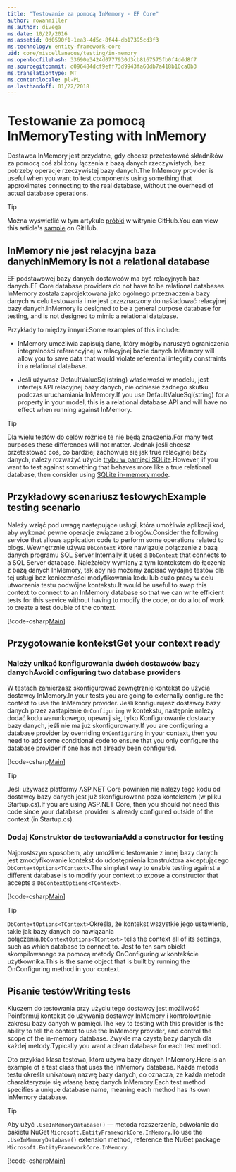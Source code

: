 ```yaml
---
title: "Testowanie za pomocą InMemory - EF Core"
author: rowanmiller
ms.author: divega
ms.date: 10/27/2016
ms.assetid: 0d0590f1-1ea3-4d5c-8f44-db17395cd3f3
ms.technology: entity-framework-core
uid: core/miscellaneous/testing/in-memory
ms.openlocfilehash: 33690e3424d0777930d3cb8167575fb0f4ddd8f7
ms.sourcegitcommit: d096484dcf9eff73d9943fa60db7a418b10ca0b3
ms.translationtype: MT
ms.contentlocale: pl-PL
ms.lasthandoff: 01/22/2018
---
```

# <a name="testing-with-inmemory"></a><span data-ttu-id="c1151-102">Testowanie za pomocą InMemory</span><span class="sxs-lookup"><span data-stu-id="c1151-102">Testing with InMemory</span></span>

<span data-ttu-id="c1151-103">Dostawca InMemory jest przydatne, gdy chcesz przetestować składników za pomocą coś zbliżony łączenia z bazą danych rzeczywistych, bez potrzeby operacje rzeczywistej bazy danych.</span><span class="sxs-lookup"><span data-stu-id="c1151-103">The InMemory provider is useful when you want to test components using something that approximates connecting to the real database, without the overhead of actual database operations.</span></span>

> [!TIP]  
> <span data-ttu-id="c1151-104">Można wyświetlić w tym artykule [próbki](https://github.com/aspnet/EntityFramework.Docs/tree/master/samples/core/Miscellaneous/Testing) w witrynie GitHub.</span><span class="sxs-lookup"><span data-stu-id="c1151-104">You can view this article's [sample](https://github.com/aspnet/EntityFramework.Docs/tree/master/samples/core/Miscellaneous/Testing) on GitHub.</span></span>

## <a name="inmemory-is-not-a-relational-database"></a><span data-ttu-id="c1151-105">InMemory nie jest relacyjna baza danych</span><span class="sxs-lookup"><span data-stu-id="c1151-105">InMemory is not a relational database</span></span>

<span data-ttu-id="c1151-106">EF podstawowej bazy danych dostawców ma być relacyjnych baz danych.</span><span class="sxs-lookup"><span data-stu-id="c1151-106">EF Core database providers do not have to be relational databases.</span></span> <span data-ttu-id="c1151-107">InMemory została zaprojektowana jako ogólnego przeznaczenia bazy danych w celu testowania i nie jest przeznaczony do naśladować relacyjnej bazy danych.</span><span class="sxs-lookup"><span data-stu-id="c1151-107">InMemory is designed to be a general purpose database for testing, and is not designed to mimic a relational database.</span></span>

<span data-ttu-id="c1151-108">Przykłady to między innymi:</span><span class="sxs-lookup"><span data-stu-id="c1151-108">Some examples of this include:</span></span>
* <span data-ttu-id="c1151-109">InMemory umożliwia zapisują dane, który mógłby naruszyć ograniczenia integralności referencyjnej w relacyjnej bazie danych.</span><span class="sxs-lookup"><span data-stu-id="c1151-109">InMemory will allow you to save data that would violate referential integrity constraints in a relational database.</span></span>

* <span data-ttu-id="c1151-110">Jeśli używasz DefaultValueSql(string) właściwości w modelu, jest interfejs API relacyjnej bazy danych, nie odniesie żadnego skutku podczas uruchamiania InMemory.</span><span class="sxs-lookup"><span data-stu-id="c1151-110">If you use DefaultValueSql(string) for a property in your model, this is a relational database API and will have no effect when running against InMemory.</span></span>

> [!TIP]  
> <span data-ttu-id="c1151-111">Dla wielu testów do celów różnice te nie będą znaczenia.</span><span class="sxs-lookup"><span data-stu-id="c1151-111">For many test purposes these differences will not matter.</span></span> <span data-ttu-id="c1151-112">Jednak jeśli chcesz przetestować coś, co bardziej zachowuje się jak true relacyjnej bazy danych, należy rozważyć użycie [trybu w pamięci SQLite](sqlite.md).</span><span class="sxs-lookup"><span data-stu-id="c1151-112">However, if you want to test against something that behaves more like a true relational database, then consider using [SQLite in-memory mode](sqlite.md).</span></span>

## <a name="example-testing-scenario"></a><span data-ttu-id="c1151-113">Przykładowy scenariusz testowych</span><span class="sxs-lookup"><span data-stu-id="c1151-113">Example testing scenario</span></span>

<span data-ttu-id="c1151-114">Należy wziąć pod uwagę następujące usługi, która umożliwia aplikacji kod, aby wykonać pewne operacje związane z blogów.</span><span class="sxs-lookup"><span data-stu-id="c1151-114">Consider the following service that allows application code to perform some operations related to blogs.</span></span> <span data-ttu-id="c1151-115">Wewnętrznie używa `DbContext` które nawiązuje połączenie z bazą danych programu SQL Server.</span><span class="sxs-lookup"><span data-stu-id="c1151-115">Internally it uses a `DbContext` that connects to a SQL Server database.</span></span> <span data-ttu-id="c1151-116">Należałoby wymiany z tym kontekstem do łączenia z bazą danych InMemory, tak aby nie możemy zapisać wydajne testów dla tej usługi bez konieczności modyfikowania kodu lub dużo pracy w celu utworzenia testu podwójne kontekstu.</span><span class="sxs-lookup"><span data-stu-id="c1151-116">It would be useful to swap this context to connect to an InMemory database so that we can write efficient tests for this service without having to modify the code, or do a lot of work to create a test double of the context.</span></span>

[!code-csharp[Main](../../../../samples/core/Miscellaneous/Testing/BusinessLogic/BlogService.cs)]

## <a name="get-your-context-ready"></a><span data-ttu-id="c1151-117">Przygotowanie kontekst</span><span class="sxs-lookup"><span data-stu-id="c1151-117">Get your context ready</span></span>

### <a name="avoid-configuring-two-database-providers"></a><span data-ttu-id="c1151-118">Należy unikać konfigurowania dwóch dostawców bazy danych</span><span class="sxs-lookup"><span data-stu-id="c1151-118">Avoid configuring two database providers</span></span>

<span data-ttu-id="c1151-119">W testach zamierzasz skonfigurować zewnętrznie kontekst do użycia dostawcy InMemory.</span><span class="sxs-lookup"><span data-stu-id="c1151-119">In your tests you are going to externally configure the context to use the InMemory provider.</span></span> <span data-ttu-id="c1151-120">Jeśli konfigurujesz dostawcy bazy danych przez zastąpienie `OnConfiguring` w kontekstu, następnie należy dodać kodu warunkowego, upewnij się, tylko Konfigurowanie dostawcy bazy danych, jeśli nie ma już skonfigurowany.</span><span class="sxs-lookup"><span data-stu-id="c1151-120">If you are configuring a database provider by overriding `OnConfiguring` in your context, then you need to add some conditional code to ensure that you only configure the database provider if one has not already been configured.</span></span>

[!code-csharp[Main](../../../../samples/core/Miscellaneous/Testing/BusinessLogic/BloggingContext.cs#OnConfiguring)]

> [!TIP]  
> <span data-ttu-id="c1151-121">Jeśli używasz platformy ASP.NET Core powinien nie należy tego kodu od dostawcy bazy danych jest już skonfigurowana poza kontekstem (w pliku Startup.cs).</span><span class="sxs-lookup"><span data-stu-id="c1151-121">If you are using ASP.NET Core, then you should not need this code since your database provider is already configured outside of the context (in Startup.cs).</span></span>

### <a name="add-a-constructor-for-testing"></a><span data-ttu-id="c1151-122">Dodaj Konstruktor do testowania</span><span class="sxs-lookup"><span data-stu-id="c1151-122">Add a constructor for testing</span></span>

<span data-ttu-id="c1151-123">Najprostszym sposobem, aby umożliwić testowanie z innej bazy danych jest zmodyfikowanie kontekst do udostępnienia konstruktora akceptującego `DbContextOptions<TContext>`.</span><span class="sxs-lookup"><span data-stu-id="c1151-123">The simplest way to enable testing against a different database is to modify your context to expose a constructor that accepts a `DbContextOptions<TContext>`.</span></span>

[!code-csharp[Main](../../../../samples/core/Miscellaneous/Testing/BusinessLogic/BloggingContext.cs#Constructors)]

> [!TIP]  
> <span data-ttu-id="c1151-124">`DbContextOptions<TContext>`Określa, że kontekst wszystkie jego ustawienia, takie jak bazy danych do nawiązania połączenia.</span><span class="sxs-lookup"><span data-stu-id="c1151-124">`DbContextOptions<TContext>` tells the context all of its settings, such as which database to connect to.</span></span> <span data-ttu-id="c1151-125">Jest to ten sam obiekt skompilowanego za pomocą metody OnConfiguring w kontekście użytkownika.</span><span class="sxs-lookup"><span data-stu-id="c1151-125">This is the same object that is built by running the OnConfiguring method in your context.</span></span>

## <a name="writing-tests"></a><span data-ttu-id="c1151-126">Pisanie testów</span><span class="sxs-lookup"><span data-stu-id="c1151-126">Writing tests</span></span>

<span data-ttu-id="c1151-127">Kluczem do testowania przy użyciu tego dostawcy jest możliwość Poinformuj kontekst do używania dostawcy InMemory i kontrolowanie zakresu bazy danych w pamięci.</span><span class="sxs-lookup"><span data-stu-id="c1151-127">The key to testing with this provider is the ability to tell the context to use the InMemory provider, and control the scope of the in-memory database.</span></span> <span data-ttu-id="c1151-128">Zwykle ma czystą bazy danych dla każdej metody.</span><span class="sxs-lookup"><span data-stu-id="c1151-128">Typically you want a clean database for each test method.</span></span>

<span data-ttu-id="c1151-129">Oto przykład klasa testowa, która używa bazy danych InMemory.</span><span class="sxs-lookup"><span data-stu-id="c1151-129">Here is an example of a test class that uses the InMemory database.</span></span> <span data-ttu-id="c1151-130">Każda metoda testu określa unikatową nazwę bazy danych, co oznacza, że każda metoda charakteryzuje się własną bazę danych InMemory.</span><span class="sxs-lookup"><span data-stu-id="c1151-130">Each test method specifies a unique database name, meaning each method has its own InMemory database.</span></span>

>[!TIP]
> <span data-ttu-id="c1151-131">Aby użyć `.UseInMemoryDatabase()` — metoda rozszerzenia, odwołanie do pakietu NuGet `Microsoft.EntityFrameworkCore.InMemory`.</span><span class="sxs-lookup"><span data-stu-id="c1151-131">To use the `.UseInMemoryDatabase()` extension method, reference the NuGet package `Microsoft.EntityFrameworkCore.InMemory`.</span></span>

[!code-csharp[Main](../../../../samples/core/Miscellaneous/Testing/TestProject/InMemory/BlogServiceTests.cs)]
